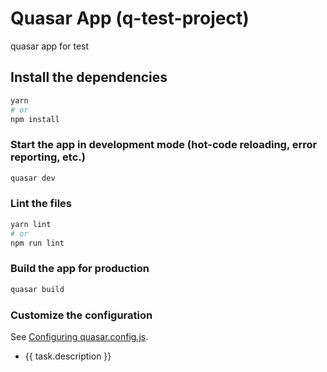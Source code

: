 # Quasar App (q-test-project)

 quasar app for test

## Install the dependencies
```bash
yarn
# or
npm install
```

### Start the app in development mode (hot-code reloading, error reporting, etc.)
```bash
quasar dev
```


### Lint the files
```bash
yarn lint
# or
npm run lint
```



### Build the app for production
```bash
quasar build
```

### Customize the configuration
See [Configuring quasar.config.js](https://v2.quasar.dev/quasar-cli-vite/quasar-config-js).
<div v-if="activeTab === 'pending'" class="stages-list-wrapper">
  <!-- Список Невыполненных задач внутри процесса обучения -->
  <ul class="stages-list">
    <li v-for="(task, taskIndex) in pendingTasks" :key="taskIndex" class="stages-item">
      {{ task.description }}
    </li>
  </ul>
</div>

<script>
import { ref, computed } from "vue";

export default {
  setup() {
    const processes = ref([
      {
        title: "Знакомство с командой",
        state: "Выполнено",
        myEducation: "",
        tasks: [
          {
            description: "Я принял участие во встрече с руководителем и помощником по адаптации",
            duration: "1-2 рабочий день",
            durationExpire: true,
            completed: true,
            canChange: true,
            materials: [],
          },
          {
            description: "Я познакомился с командой",
            duration: "1-2 рабочий день",
            durationExpire: false,
            completed: false,
            canChange: true,
            materials: [
              {
                materialName: "Коллеги, рекомендованные для знакомства",
                materialLink: "https://als-wt/hme"
              }
            ],
          },
        ],
      },
    ]);

    const activeTab = ref("all");

    // Фильтр невыполненных задач
    const pendingTasks = computed(() => {
      return processes.value.flatMap((process) =>
        process.tasks.filter((task) => !task.completed)
      );
    });

    return {
      processes,
      activeTab,
      pendingTasks,
    };
  },
};
</script>

